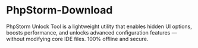 # PhpStorm-Download
PhpStorm Unlock Tool is a lightweight utility that enables hidden UI options, boosts performance, and unlocks advanced configuration features — without modifying core IDE files. 100% offline and secure.
